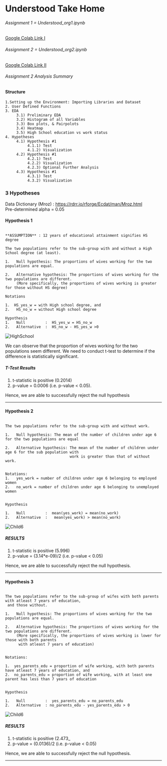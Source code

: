 
# Understood Take Home <br>
###### Assignment 1 = Understood_org1.ipynb
[Google Colab Link I](https://colab.research.google.com/drive/1XEbJzKbNOWP1kOECGX2HlsGWnMjuY9Q0?usp=sharing)
###### Assignment 2 = Understood_org2.ipynb
[Google Colab Link II](https://colab.research.google.com/drive/1ymiPzweYBdBuB0-05ZTW1nSAAri3j2BZ?usp=sharing)
###### Assignment 2 Analysis Summary

#### Structure
```
1.Setting up the Environment: Importing Libraries and Dataset
2. User Defined Functions
3. EDA
     3.1) Preliminary EDA
     3.2) Histogram of all Variables
     3.3) Box plots, & Pairpolots
     3.4) Heatmap
     3.5) High School education vs work status
4. Hypotheses
     4.1) Hypothesis #1
          4.1.1) Test
          4.1.2) Visualization
     4.2) Hypothesis #1
          4.2.1) Test
          4.2.2) Visualization
          4.2.3) Optional Further Analysis
     4.3) Hypothesis #1
          4.3.1) Test
          4.3.2) Visualization

```
### 3 Hypotheses
Data Dictionary (Mroz) : https://rdrr.io/rforge/Ecdat/man/Mroz.html <br>
Pre-determined alpha = 0.05

#### Hypothesis 1
```

**ASSUMPTION** : 12 years of educational attainment signifies HS degree

The two populations refer to the sub-group with and without a High School degree (at least).

1.   Null hypothesis: The proportions of wives working for the two populations are equal.

2.   Alternative hypothesis: The proportions of wives working for the two populations are different. 
     (More specifically, the proportions of wives working is greater for those without HS degree)

Notations

1.  HS_yes_w = with High school degree, and 
2.   HS_no_w = without High school degree

Hypothesis
1.   Null         :  HS_yes_w = HS_no_w 
2.   Alternative  :  HS_no_w - HS_yes_w >0

```
![HighSchool](/images/H13.png)

We can observe that the proportion of wives working for the two populations seem different.
We need to conduct t-test to determine if the difference is statistically significant.
##### T-Test Results

1.   t-statistic is positive (0.2014)
2.   p-value = 0.0006 (i.e. p-value < 0.05).

Hence, we are able to successfully reject the null 
hypothesis 
<hr>

#### Hypothesis 2
```

The two populations refer to the sub-group with and without work.

1.   Null hypothesis: The mean of the number of children under age 6 for the two populations are equal

2.   Alternative hypothesis: The mean of the number of children under age 6 for the sub population with 
                             work is greater than that of without work.


Notations:
1.   yes_work = number of children under age 6 belonging to employed women
2.   no_work = number of children under age 6 belonging to unemployed women


Hypothesis

1.   Null         :  mean(yes_work) = mean(no_work)
2.   Alternative  :   mean(yes_work) > mean(no_work)
```

![Child6](/images/H23.png)


##### RESULTS

1.   t-statistic is positive (5.996)
2.   p-value = (3.14*e-09)/2 (i.e. p-value < 0.05)


Hence, we are able to successfully reject the null hypothesis.

<hr>

#### Hypothesis 3

```

The two populations refer to the sub-group of wifes with both parents with atleast 7 years of education,
 and those without.

1.   Null hypothesis: The proportions of wives working for the two populations are equal.

2.   Alternative hypothesis: The proportions of wives working for the two populations are different.
     (More specifically, the proportions of wives working is lower for those with both parents 
      with atleast 7 years of education)


Notations:

1.  yes_parents_edu = proportion of wife working, with both parents have atleast 7 years of education, and 
2.  no_parents_edu = proportion of wife working, with at least one parent has less than 7 years of education


Hypothesis

1.   Null         :  yes_parents_edu = no_parents_edu 
2.   Alternative  : no_parents_edu - yes_parents_edu > 0

```


![Child6](/images/H32.png)


##### RESULTS

1.   t-statistic is positive (2.473_
2.   p-value = (0.0136)/2 (i.e. p-value < 0.05)


Hence, we are able to successfully reject the null hypothesis.

<hr>
